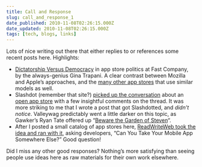 ```yaml
---
title: Call and Response
slug: call_and_response_1
date_published: 2010-11-08T02:26:15.000Z
date_updated: 2010-11-08T02:26:15.000Z
tags: [tech, blogs, links]
---
```


Lots of nice writing out there that either replies to or references some recent posts here. Highlights:

- [Dictatorship Versus Democracy](http://www.fastcompany.com/1697038/battle-of-the-app-store-models-dictatorship-versus-democracy) in app store politics at Fast Company, by the always-genius Gina Trapani. A clear contrast between Mozilla and Apple’s approaches, and the [many other app stores](/2010/10/20/all_the_app_stores) that use similar models as well.
- Slashdot (remember that site?) [picked up the conversation](http://apple.slashdot.org/story/10/10/22/1931211/Beware-the-Garden-of-Steven) about an [open app store](/2010/10/20/how_to_make_an_open_app_store_on_the_mac) with a few insightful comments on the thread. It was more striking to me that I wrote a post that got Slashdotted, and *didn’t notice*. Valleywag predictably went a little darker on this topic, as Gawker’s Ryan Tate offered up “[Beware the Garden of Steven](http://valleywag.gawker.com/5669083/beware-the-garden-of-steven)“.
- After I posted a small catalog of app stores here, [ReadWriteWeb took the idea and ran with it](http://www.readwriteweb.com/mobile/2010/10/developers-can-you-take-your-mobile-app-somewhere-else.php), asking developers, “Can You Take Your Mobile App Somewhere Else?” Good question!

Did I miss any other good responses? Nothing’s more satisfying than seeing people use ideas here as raw materials for their own work elsewhere.
